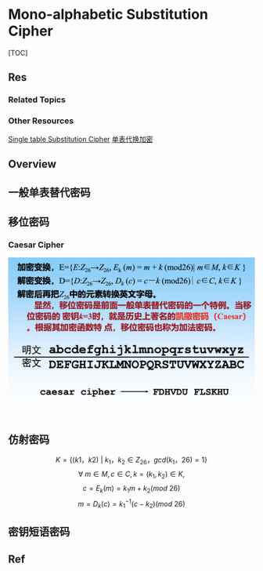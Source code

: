 # Mono-alphabetic Substitution Cipher

[TOC]



## Res
### Related Topics


### Other Resources
[Single table Substitution Cipher](https://ctf-wiki.mahaloz.re/crypto/classical/monoalphabetic/)
[单表代换加密](https://ctf-wiki.org/crypto/classical/monoalphabetic/)



## Overview


## 一般单表替代密码



## 移位密码
### Caesar Cipher
![](../../../../../../Assets/Pics/Screenshot%202023-03-22%20at%207.41.23%20PM.png)



## 仿射密码
$$K=\{(k1，k2)\ |\ k_1，k_2 \in Z_{26}，gcd(k_1，26)=1\}$$
$$\forall \ m \in M, c \in C, k = (k_1, k_2) \in K,$$ $$c = E_k(m) = k_1m + k_2 (mod \ 26)$$
$$m = D_k(c) = k_1^{-1}(c-k_2)(mod \ 26)$$



## 密钥短语密码



## Ref
